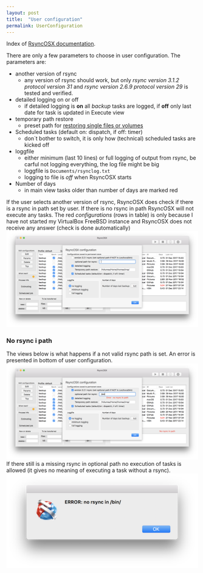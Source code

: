 ```yaml
---
layout: post
title:  "User configuration"
permalink: UserConfiguration
---
```

Index of [RsyncOSX documentation](/AboutRsyncOSX).

There are only a few parameters to choose in user configuration. The parameters are:

 - another version of rsync
 	- any version of rsync should work, but only _rsync  version 3.1.2  protocol version 31_ and _rsync  version 2.6.9  protocol version 29_ is tested and verified.
 - detailed logging on or off
 	- if detailed logging is **on** all _backup_ tasks are logged, if **off** only last date for task is updated in Execute view
- temporary path restore
  - preset path for [restoring single files or volumes](CopySingleFiles.md)
- Scheduled tasks (default on: dispatch, if off: timer)
  - don´t bother to switch, it is only how (technical) scheduled tasks are kicked off
- loggfile
  - either minimum (last 10 lines) or full logging of output from rsync, be carful not logging everything, the log file might be big
  - loggfile is `Documents/rsynclog.txt`
  - logging to file is *off* when RsyncOSX starts
- Number of days
  - in main view tasks older than number of days are marked red

If the user selects another version of rsync, RsyncOSX does check if there is a rsync in path set by user. If there is no rsync in path RsyncOSX will not execute any tasks. The red _configurations_ (rows in table) is only because I have not started my VirtualBox FreeBSD instance and RsyncOSX does not receive any answer (check is done automatically)
![](/images/RsyncOSX/master/userconfig/user.png)

### No rsync i path

The views below is what happens if a not valid rsync path is set. An error is presented in bottom of user configuration.
![](/images/RsyncOSX/master/userconfig/user2.png)
If there still is a missing rsync in optional path no execution of tasks is allowed (it gives no meaning of executing a task without a rsync).
![](/images/RsyncOSX/master/userconfig/user3.png)
